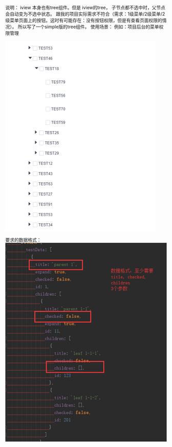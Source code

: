 说明：
iview 本身也有tree组件。但是 iview的tree， 子节点都不选中时，父节点会自动变为不选中状态。
跟我的项目实际需求不符合（需求：1级菜单/2级菜单/2级菜单页面上的按钮。这时有可能存在：没有按钮权限，但是有查看页面权限的情况）。
所以写了一个simple版的tree组件。
使用场景：
例如：项目后台的菜单权限管理

![Image text](https://raw.githubusercontent.com/RunAndRun/PTree/master/src/assets/style.png)

要求的数据格式：
![Image text](https://raw.githubusercontent.com/RunAndRun/PTree/master/src/assets/data.png)
